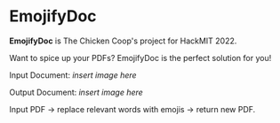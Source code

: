 # EmojifyDoc

**EmojifyDoc** is The Chicken Coop's project for HackMIT 2022. 

Want to spice up your PDFs? EmojifyDoc is the perfect solution for you! 

Input Document: 
*insert image here*

Output Document:
*insert image here*




Input PDF -> replace relevant words with emojis -> return new PDF.
